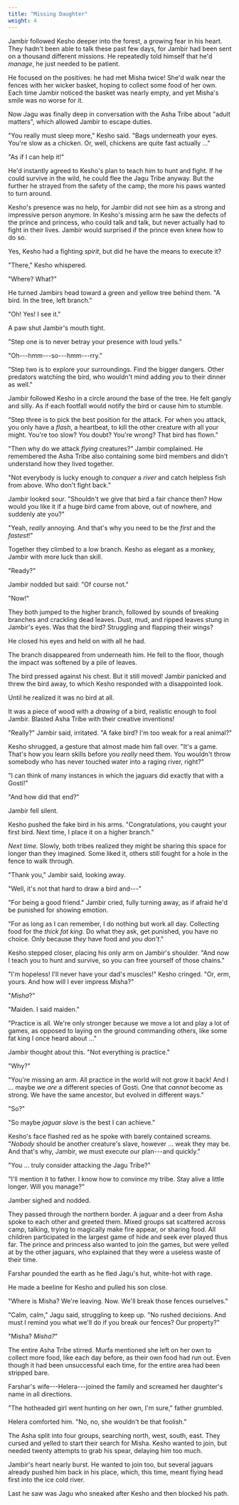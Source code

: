 ```yaml
---
title: "Missing Daughter"
weight: 4
---
```


Jambir followed Kesho deeper into the forest, a growing fear in his heart. They hadn't been able to talk these past few days, for Jambir had been sent on a thousand different missions. He repeatedly told himself that he'd _manage_, he just needed to be patient.

He focused on the positives: he had met Misha twice! She'd walk near the fences with her wicker basket, hoping to collect some food of her own. Each time Jambir noticed the basket was nearly empty, and yet Misha's smile was no worse for it.

Now Jagu was finally deep in conversation with the Asha Tribe about "adult matters", which allowed Jambir to escape duties.

"You really must sleep more," Kesho said. "Bags underneath your eyes. You're slow as a chicken. Or, well, chickens are quite fast actually ..."

"As if I can help it!"

He'd instantly agreed to Kesho's plan to teach him to hunt and fight. If he could survive in the wild, he could flee the Jagu Tribe anyway. But the further he strayed from the safety of the camp, the more his paws wanted to turn around.

Kesho's presence was no help, for Jambir did not see him as a strong and impressive person anymore. In Kesho's missing arm he saw the defects of the prince and princess, who could talk and talk, but never actually had to fight in their lives. Jambir would surprised if the prince even knew how to do so.

Yes, Kesho had a fighting _spirit_, but did he have the means to execute it?

"There," Kesho whispered.

"Where? What?"

He turned Jambirs head toward a green and yellow tree behind them. "A bird. In the tree, left branch."

"Oh! Yes! I see it."

A paw shut Jambir's mouth tight.

"Step one is to never betray your presence with loud yells."

"Oh---hmm---so---hmm---rry."

"Step two is to explore your surroundings. Find the bigger dangers. Other predators watching the bird, who wouldn't mind adding _you_ to their dinner as well."

Jambir followed Kesho in a circle around the base of the tree. He felt gangly and silly. As if each footfall would notify the bird or cause him to stumble.

"Step three is to pick the best position for the attack. For when you attack, you only have a _flash_, a heartbeat, to kill the other creature with all your might. You're too slow? You doubt? You're wrong? That bird has flown."

"Then why do we attack _flying_ creatures?" Jambir complained. He remembered the Asha Tribe also containing some bird members and didn't understand how they lived together.

"Not everybody is lucky enough to _conquer_ a _river_ and catch helpless fish from above. Who don't fight back."

Jambir looked sour. "Shouldn't we give that bird a fair chance then? How would you like it if a huge bird came from above, out of nowhere, and suddenly ate you?"

"Yeah, _really_ annoying. And that's why you need to be the _first_ and the _fastest_!"

Together they climbed to a low branch. Kesho as elegant as a monkey, Jambir with more luck than skill.

"Ready?"

Jambir nodded but said: "Of course not."

"Now!"

They both jumped to the higher branch, followed by sounds of breaking branches and crackling dead leaves. Dust, mud, and ripped leaves stung in Jambir's eyes. Was that the bird? Struggling and flapping their wings?

He closed his eyes and held on with all he had.

The branch disappeared from underneath him. He fell to the floor, though the impact was softened by a pile of leaves.

The bird pressed against his chest. But it still moved! Jambir panicked and threw the bird away, to which Kesho responded with a disappointed look.

Until he realized it was no bird at all.

It was a piece of wood with a _drawing_ of a bird, realistic enough to fool Jambir. Blasted Asha Tribe with their creative inventions!

"Really?" Jambir said, irritated. "A fake bird? I'm too weak for a real animal?"

Kesho shrugged, a gesture that almost made him fall over. "It's a game. That's how you learn skills before you _really_ need them. You wouldn't throw somebody who has never touched water into a raging river, right?"

"I can think of many instances in which the jaguars did exactly that with a Gosti!"

"And how did that end?"

Jambir fell silent.

Kesho pushed the fake bird in his arms. "Congratulations, you caught your first bird. Next time, I place it on a higher branch."

_Next time._ Slowly, both tribes realized they might be sharing this space for longer than they imagined. Some liked it, others still fought for a hole in the fence to walk through.

"Thank you," Jambir said, looking away.

"Well, it's not that hard to draw a bird and---"

"For being a good friend." Jambir cried, fully turning away, as if afraid he'd be punished for showing emotion.

"For as long as I can remember, I do nothing but work all day. Collecting food for the _thick fat king_. Do what they ask, get punished, you have no choice. Only because _they_ have food and _you don't_."

Kesho stepped closer, placing his only arm on Jambir's shoulder. "And now I teach you to hunt and survive, so you can free yourself of those chains."

"I'm hopeless! I'll never have your dad's muscles!" Kesho cringed. "Or, erm, yours. And how will I ever impress Misha?"

"_Misha_?"

"Maiden. I said maiden."

"Practice is all. We're only stronger because we move a lot and play a lot of games, as opposed to laying on the ground commanding others, like some fat king I once heard about ..."

Jambir thought about this. "Not everything is practice."

"Why?"

"You're missing an arm. All practice in the world will not grow it back! And I ... maybe we _are_ a different species of Gosti. One that _cannot_ become as strong. We have the same ancestor, but evolved in different ways."

"So?"

"So maybe _jaguar slave_ is the best I can achieve."

Kesho's face flashed red as he spoke with barely contained screams. "_Nobody_ should be another creature's slave, however ... weak they may be. And that's why, Jambir, we must execute our plan---and quickly."

"You ... truly consider attacking the Jagu Tribe?"

"I'll mention it to father. I know how to convince my tribe. Stay alive a little longer. Will you manage?"

Jamber sighed and nodded.

They passed through the northern border. A jaguar and a deer from Asha spoke to each other and greeted them. Mixed groups sat scattered across camp, talking, trying to magically make fire appear, or sharing food. All children participated in the largest game of hide and seek ever played thus far. The prince and princess also wanted to join the games, but were yelled at by the other jaguars, who explained that they were a useless waste of their time.

Farshar pounded the earth as he fled Jagu's hut, white-hot with rage.

He made a beeline for Kesho and pulled his son close.

"Where is Misha? We're leaving. Now. We'll break those fences ourselves."

"Calm, calm," Jagu said, struggling to keep up. "No rushed decisions. And must I remind you what we'll do if you break our fences? Our property?"

"Misha? _Misha?_"

The entire Asha Tribe stirred. Murfa mentioned she left on her own to collect more food, like each day before, as their own food had run out. Even though it had been unsuccessful each time, for the entire area had been stripped bare. 

Farshar's wife---Helera---joined the family and screamed her daughter's name in all directions.

"The hotheaded girl went hunting on her own, I'm sure," father grumbled.

Helera comforted him. "No, no, she wouldn't be that foolish."  

The Asha split into four groups, searching north, west, south, east. They cursed and yelled to start their search for Misha. Kesho wanted to join, but needed twenty attempts to grab his spear, delaying him too much.

Jambir's heart nearly burst. He wanted to join too, but several jaguars already pushed him back in his place, which, this time, meant flying head first into the ice cold river.

Last he saw was Jagu who sneaked after Kesho and then blocked his path.